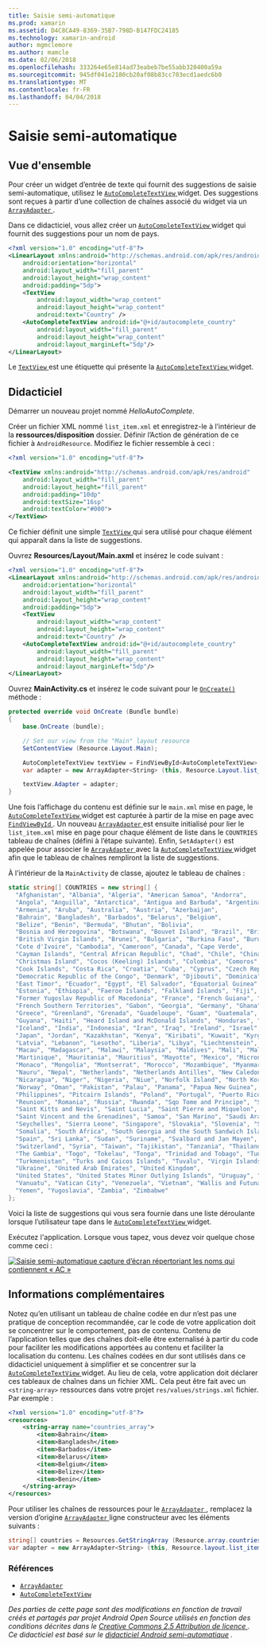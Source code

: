 ```yaml
---
title: Saisie semi-automatique
ms.prod: xamarin
ms.assetid: D4C8CA49-8369-35B7-798D-B147FDC24185
ms.technology: xamarin-android
author: mgmclemore
ms.author: mamcle
ms.date: 02/06/2018
ms.openlocfilehash: 333264e65e814ad73eabeb7be55abb320400a59a
ms.sourcegitcommit: 945df041e2180cb20af08b83cc703ecd1aedc6b0
ms.translationtype: MT
ms.contentlocale: fr-FR
ms.lasthandoff: 04/04/2018
---
```

# <a name="auto-complete"></a>Saisie semi-automatique


## <a name="overview"></a>Vue d'ensemble

Pour créer un widget d’entrée de texte qui fournit des suggestions de saisie semi-automatique, utilisez le [ `AutoCompleteTextView` ](https://developer.xamarin.com/api/type/Android.Widget.AutoCompleteTextView/) widget. Des suggestions sont reçues à partir d’une collection de chaînes associé du widget via un [ `ArrayAdapter` ](https://developer.xamarin.com/api/type/Android.Widget.ArrayAdapter/).

Dans ce didacticiel, vous allez créer un [ `AutoCompleteTextView` ](https://developer.xamarin.com/api/type/Android.Widget.AutoCompleteTextView/) widget qui fournit des suggestions pour un nom de pays.

```xml
<?xml version="1.0" encoding="utf-8"?>
<LinearLayout xmlns:android="http://schemas.android.com/apk/res/android"
    android:orientation="horizontal"
    android:layout_width="fill_parent"
    android:layout_height="wrap_content"
    android:padding="5dp">
    <TextView
        android:layout_width="wrap_content"
        android:layout_height="wrap_content"
        android:text="Country" />
    <AutoCompleteTextView android:id="@+id/autocomplete_country"
        android:layout_width="fill_parent"
        android:layout_height="wrap_content"
        android:layout_marginLeft="5dp"/>
</LinearLayout>
```

Le [ `TextView` ](https://developer.xamarin.com/api/type/Android.Widget.TextView/) est une étiquette qui présente la [ `AutoCompleteTextView` ](https://developer.xamarin.com/api/type/Android.Widget.AutoCompleteTextView/) widget.


## <a name="tutorial"></a>Didacticiel

Démarrer un nouveau projet nommé *HelloAutoComplete*.

Créer un fichier XML nommé `list_item.xml` et enregistrez-le à l’intérieur de la **ressources/disposition** dossier. Définir l’Action de génération de ce fichier à `AndroidResource`. Modifiez le fichier ressemble à ceci :

```xml
<?xml version="1.0" encoding="utf-8"?>

<TextView xmlns:android="http://schemas.android.com/apk/res/android"
    android:layout_width="fill_parent"
    android:layout_height="fill_parent"
    android:padding="10dp"
    android:textSize="16sp"
    android:textColor="#000">
</TextView>
```

Ce fichier définit une simple [ `TextView` ](https://developer.xamarin.com/api/type/Android.Widget.TextView/) qui sera utilisé pour chaque élément qui apparaît dans la liste de suggestions.

Ouvrez **Resources/Layout/Main.axml** et insérez le code suivant :

```xml
<?xml version="1.0" encoding="utf-8"?>
<LinearLayout xmlns:android="http://schemas.android.com/apk/res/android"
    android:orientation="horizontal"
    android:layout_width="fill_parent"
    android:layout_height="wrap_content"
    android:padding="5dp">
    <TextView
        android:layout_width="wrap_content"
        android:layout_height="wrap_content"
        android:text="Country" />
    <AutoCompleteTextView android:id="@+id/autocomplete_country"
        android:layout_width="fill_parent"
        android:layout_height="wrap_content"
        android:layout_marginLeft="5dp"/>
</LinearLayout>
```

Ouvrez **MainActivity.cs** et insérez le code suivant pour le [ `OnCreate()` ](https://developer.xamarin.com/api/member/Android.App.Activity.OnCreate/(Android.OS.Bundle)) méthode :

```csharp
protected override void OnCreate (Bundle bundle)
{
    base.OnCreate (bundle);

    // Set our view from the "Main" layout resource
    SetContentView (Resource.Layout.Main);

    AutoCompleteTextView textView = FindViewById<AutoCompleteTextView> (Resource.Id.autocomplete_country);
    var adapter = new ArrayAdapter<String> (this, Resource.Layout.list_item, COUNTRIES);

    textView.Adapter = adapter;
}
```

Une fois l’affichage du contenu est définie sur le `main.xml` mise en page, le [ `AutoCompleteTextView` ](https://developer.xamarin.com/api/type/Android.Widget.AutoCompleteTextView/) widget est capturée à partir de la mise en page avec [ `FindViewById` ](https://developer.xamarin.com/api/member/Android.App.Activity.FindViewById/). Un nouveau [ `ArrayAdapter` ](https://developer.xamarin.com/api/type/Android.Widget.ArrayAdapter/) est ensuite initialisé pour lier le `list_item.xml` mise en page pour chaque élément de liste dans le `COUNTRIES` tableau de chaînes (défini à l’étape suivante). Enfin, `SetAdapter()` est appelée pour associer le [ `ArrayAdapter` ](https://developer.xamarin.com/api/type/Android.Widget.ArrayAdapter/) avec la [ `AutoCompleteTextView` ](https://developer.xamarin.com/api/type/Android.Widget.AutoCompleteTextView/) widget afin que le tableau de chaînes rempliront la liste de suggestions.

À l’intérieur de la `MainActivity` de classe, ajoutez le tableau de chaînes :

```csharp
static string[] COUNTRIES = new string[] {
  "Afghanistan", "Albania", "Algeria", "American Samoa", "Andorra",
  "Angola", "Anguilla", "Antarctica", "Antigua and Barbuda", "Argentina",
  "Armenia", "Aruba", "Australia", "Austria", "Azerbaijan",
  "Bahrain", "Bangladesh", "Barbados", "Belarus", "Belgium",
  "Belize", "Benin", "Bermuda", "Bhutan", "Bolivia",
  "Bosnia and Herzegovina", "Botswana", "Bouvet Island", "Brazil", "British Indian Ocean Territory",
  "British Virgin Islands", "Brunei", "Bulgaria", "Burkina Faso", "Burundi",
  "Cote d'Ivoire", "Cambodia", "Cameroon", "Canada", "Cape Verde",
  "Cayman Islands", "Central African Republic", "Chad", "Chile", "China",
  "Christmas Island", "Cocos (Keeling) Islands", "Colombia", "Comoros", "Congo",
  "Cook Islands", "Costa Rica", "Croatia", "Cuba", "Cyprus", "Czech Republic",
  "Democratic Republic of the Congo", "Denmark", "Djibouti", "Dominica", "Dominican Republic",
  "East Timor", "Ecuador", "Egypt", "El Salvador", "Equatorial Guinea", "Eritrea",
  "Estonia", "Ethiopia", "Faeroe Islands", "Falkland Islands", "Fiji", "Finland",
  "Former Yugoslav Republic of Macedonia", "France", "French Guiana", "French Polynesia",
  "French Southern Territories", "Gabon", "Georgia", "Germany", "Ghana", "Gibraltar",
  "Greece", "Greenland", "Grenada", "Guadeloupe", "Guam", "Guatemala", "Guinea", "Guinea-Bissau",
  "Guyana", "Haiti", "Heard Island and McDonald Islands", "Honduras", "Hong Kong", "Hungary",
  "Iceland", "India", "Indonesia", "Iran", "Iraq", "Ireland", "Israel", "Italy", "Jamaica",
  "Japan", "Jordan", "Kazakhstan", "Kenya", "Kiribati", "Kuwait", "Kyrgyzstan", "Laos",
  "Latvia", "Lebanon", "Lesotho", "Liberia", "Libya", "Liechtenstein", "Lithuania", "Luxembourg",
  "Macau", "Madagascar", "Malawi", "Malaysia", "Maldives", "Mali", "Malta", "Marshall Islands",
  "Martinique", "Mauritania", "Mauritius", "Mayotte", "Mexico", "Micronesia", "Moldova",
  "Monaco", "Mongolia", "Montserrat", "Morocco", "Mozambique", "Myanmar", "Namibia",
  "Nauru", "Nepal", "Netherlands", "Netherlands Antilles", "New Caledonia", "New Zealand",
  "Nicaragua", "Niger", "Nigeria", "Niue", "Norfolk Island", "North Korea", "Northern Marianas",
  "Norway", "Oman", "Pakistan", "Palau", "Panama", "Papua New Guinea", "Paraguay", "Peru",
  "Philippines", "Pitcairn Islands", "Poland", "Portugal", "Puerto Rico", "Qatar",
  "Reunion", "Romania", "Russia", "Rwanda", "Sqo Tome and Principe", "Saint Helena",
  "Saint Kitts and Nevis", "Saint Lucia", "Saint Pierre and Miquelon",
  "Saint Vincent and the Grenadines", "Samoa", "San Marino", "Saudi Arabia", "Senegal",
  "Seychelles", "Sierra Leone", "Singapore", "Slovakia", "Slovenia", "Solomon Islands",
  "Somalia", "South Africa", "South Georgia and the South Sandwich Islands", "South Korea",
  "Spain", "Sri Lanka", "Sudan", "Suriname", "Svalbard and Jan Mayen", "Swaziland", "Sweden",
  "Switzerland", "Syria", "Taiwan", "Tajikistan", "Tanzania", "Thailand", "The Bahamas",
  "The Gambia", "Togo", "Tokelau", "Tonga", "Trinidad and Tobago", "Tunisia", "Turkey",
  "Turkmenistan", "Turks and Caicos Islands", "Tuvalu", "Virgin Islands", "Uganda",
  "Ukraine", "United Arab Emirates", "United Kingdom",
  "United States", "United States Minor Outlying Islands", "Uruguay", "Uzbekistan",
  "Vanuatu", "Vatican City", "Venezuela", "Vietnam", "Wallis and Futuna", "Western Sahara",
  "Yemen", "Yugoslavia", "Zambia", "Zimbabwe"
};
```

Voici la liste de suggestions qui vous sera fournie dans une liste déroulante lorsque l’utilisateur tape dans le [ `AutoCompleteTextView` ](https://developer.xamarin.com/api/type/Android.Widget.AutoCompleteTextView/) widget.

Exécutez l'application. Lorsque vous tapez, vous devez voir quelque chose comme ceci :

[![Saisie semi-automatique capture d’écran répertoriant les noms qui contiennent « AC »](auto-complete-images/helloautocomplete.png)](auto-complete-images/helloautocomplete.png#lightbox)



## <a name="more-information"></a>Informations complémentaires

Notez qu’en utilisant un tableau de chaîne codée en dur n’est pas une pratique de conception recommandée, car le code de votre application doit se concentrer sur le comportement, pas de contenu. Contenu de l’application telles que des chaînes doit-elle être externalisé à partir du code pour faciliter les modifications apportées au contenu et faciliter la localisation du contenu. Les chaînes codées en dur sont utilisés dans ce didacticiel uniquement à simplifier et se concentrer sur la [ `AutoCompleteTextView` ](https://developer.xamarin.com/api/type/Android.Widget.AutoCompleteTextView/) widget. Au lieu de cela, votre application doit déclarer ces tableaux de chaînes dans un fichier XML. Cela peut être fait avec un `<string-array>` ressources dans votre projet `res/values/strings.xml` fichier. Par exemple :

```xml
<?xml version="1.0" encoding="utf-8"?>
<resources>
    <string-array name="countries_array">
        <item>Bahrain</item>
        <item>Bangladesh</item>
        <item>Barbados</item>
        <item>Belarus</item>
        <item>Belgium</item>
        <item>Belize</item>
        <item>Benin</item>
    </string-array>
</resources>
```

Pour utiliser les chaînes de ressources pour le [ `ArrayAdapter` ](https://developer.xamarin.com/api/type/Android.Widget.ArrayAdapter/), remplacez la version d’origine [ `ArrayAdapter` ](https://developer.xamarin.com/api/type/Android.Widget.ArrayAdapter/) ligne constructeur avec les éléments suivants :

```csharp
string[] countries = Resources.GetStringArray (Resource.array.countries_array);
var adapter = new ArrayAdapter<String> (this, Resource.layout.list_item, countries);
```


### <a name="references"></a>Références

-   [`ArrayAdapter`](https://developer.xamarin.com/api/type/Android.Widget.ArrayAdapter/)
-   [`AutoCompleteTextView`](https://developer.xamarin.com/api/type/Android.Widget.AutoCompleteTextView/)

*Des parties de cette page sont des modifications en fonction de travail créés et partagés par projet Android Open Source utilisés en fonction des conditions décrites dans le* 
 [ *Creative Commons 2.5 Attribution de licence* ](http://creativecommons.org/licenses/by/2.5/) *. Ce didacticiel est basé sur le* 
 [ *didacticiel Android semi-automatique*](http://developer.android.com/resources/tutorials/views/hello-autocomplete.html)
*.*
